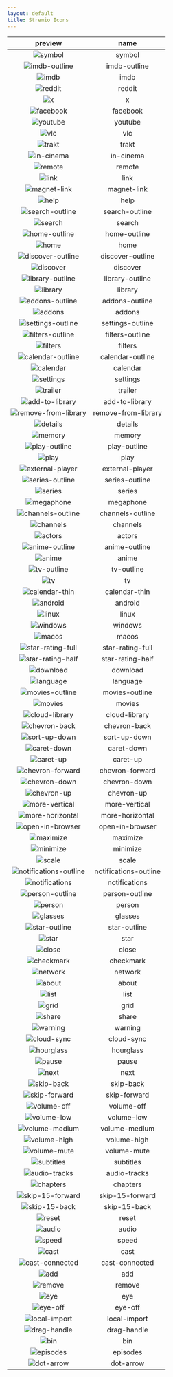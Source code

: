```yaml
---
layout: default
title: Stremio Icons
---
```

|preview|name|
|:---:|:---:|
|![symbol](symbol.png)|symbol|
|![imdb-outline](imdb-outline.png)|imdb-outline|
|![imdb](imdb.png)|imdb|
|![reddit](reddit.png)|reddit|
|![x](x.png)|x|
|![facebook](facebook.png)|facebook|
|![youtube](youtube.png)|youtube|
|![vlc](vlc.png)|vlc|
|![trakt](trakt.png)|trakt|
|![in-cinema](in-cinema.png)|in-cinema|
|![remote](remote.png)|remote|
|![link](link.png)|link|
|![magnet-link](magnet-link.png)|magnet-link|
|![help](help.png)|help|
|![search-outline](search-outline.png)|search-outline|
|![search](search.png)|search|
|![home-outline](home-outline.png)|home-outline|
|![home](home.png)|home|
|![discover-outline](discover-outline.png)|discover-outline|
|![discover](discover.png)|discover|
|![library-outline](library-outline.png)|library-outline|
|![library](library.png)|library|
|![addons-outline](addons-outline.png)|addons-outline|
|![addons](addons.png)|addons|
|![settings-outline](settings-outline.png)|settings-outline|
|![filters-outline](filters-outline.png)|filters-outline|
|![filters](filters.png)|filters|
|![calendar-outline](calendar-outline.png)|calendar-outline|
|![calendar](calendar.png)|calendar|
|![settings](settings.png)|settings|
|![trailer](trailer.png)|trailer|
|![add-to-library](add-to-library.png)|add-to-library|
|![remove-from-library](remove-from-library.png)|remove-from-library|
|![details](details.png)|details|
|![memory](memory.png)|memory|
|![play-outline](play-outline.png)|play-outline|
|![play](play.png)|play|
|![external-player](external-player.png)|external-player|
|![series-outline](series-outline.png)|series-outline|
|![series](series.png)|series|
|![megaphone](megaphone.png)|megaphone|
|![channels-outline](channels-outline.png)|channels-outline|
|![channels](channels.png)|channels|
|![actors](actors.png)|actors|
|![anime-outline](anime-outline.png)|anime-outline|
|![anime](anime.png)|anime|
|![tv-outline](tv-outline.png)|tv-outline|
|![tv](tv.png)|tv|
|![calendar-thin](calendar-thin.png)|calendar-thin|
|![android](android.png)|android|
|![linux](linux.png)|linux|
|![windows](windows.png)|windows|
|![macos](macos.png)|macos|
|![star-rating-full](star-rating-full.png)|star-rating-full|
|![star-rating-half](star-rating-half.png)|star-rating-half|
|![download](download.png)|download|
|![language](language.png)|language|
|![movies-outline](movies-outline.png)|movies-outline|
|![movies](movies.png)|movies|
|![cloud-library](cloud-library.png)|cloud-library|
|![chevron-back](chevron-back.png)|chevron-back|
|![sort-up-down](sort-up-down.png)|sort-up-down|
|![caret-down](caret-down.png)|caret-down|
|![caret-up](caret-up.png)|caret-up|
|![chevron-forward](chevron-forward.png)|chevron-forward|
|![chevron-down](chevron-down.png)|chevron-down|
|![chevron-up](chevron-up.png)|chevron-up|
|![more-vertical](more-vertical.png)|more-vertical|
|![more-horizontal](more-horizontal.png)|more-horizontal|
|![open-in-browser](open-in-browser.png)|open-in-browser|
|![maximize](maximize.png)|maximize|
|![minimize](minimize.png)|minimize|
|![scale](scale.png)|scale|
|![notifications-outline](notifications-outline.png)|notifications-outline|
|![notifications](notifications.png)|notifications|
|![person-outline](person-outline.png)|person-outline|
|![person](person.png)|person|
|![glasses](glasses.png)|glasses|
|![star-outline](star-outline.png)|star-outline|
|![star](star.png)|star|
|![close](close.png)|close|
|![checkmark](checkmark.png)|checkmark|
|![network](network.png)|network|
|![about](about.png)|about|
|![list](list.png)|list|
|![grid](grid.png)|grid|
|![share](share.png)|share|
|![warning](warning.png)|warning|
|![cloud-sync](cloud-sync.png)|cloud-sync|
|![hourglass](hourglass.png)|hourglass|
|![pause](pause.png)|pause|
|![next](next.png)|next|
|![skip-back](skip-back.png)|skip-back|
|![skip-forward](skip-forward.png)|skip-forward|
|![volume-off](volume-off.png)|volume-off|
|![volume-low](volume-low.png)|volume-low|
|![volume-medium](volume-medium.png)|volume-medium|
|![volume-high](volume-high.png)|volume-high|
|![volume-mute](volume-mute.png)|volume-mute|
|![subtitles](subtitles.png)|subtitles|
|![audio-tracks](audio-tracks.png)|audio-tracks|
|![chapters](chapters.png)|chapters|
|![skip-15-forward](skip-15-forward.png)|skip-15-forward|
|![skip-15-back](skip-15-back.png)|skip-15-back|
|![reset](reset.png)|reset|
|![audio](audio.png)|audio|
|![speed](speed.png)|speed|
|![cast](cast.png)|cast|
|![cast-connected](cast-connected.png)|cast-connected|
|![add](add.png)|add|
|![remove](remove.png)|remove|
|![eye](eye.png)|eye|
|![eye-off](eye-off.png)|eye-off|
|![local-import](local-import.png)|local-import|
|![drag-handle](drag-handle.png)|drag-handle|
|![bin](bin.png)|bin|
|![episodes](episodes.png)|episodes|
|![dot-arrow](dot-arrow.png)|dot-arrow|